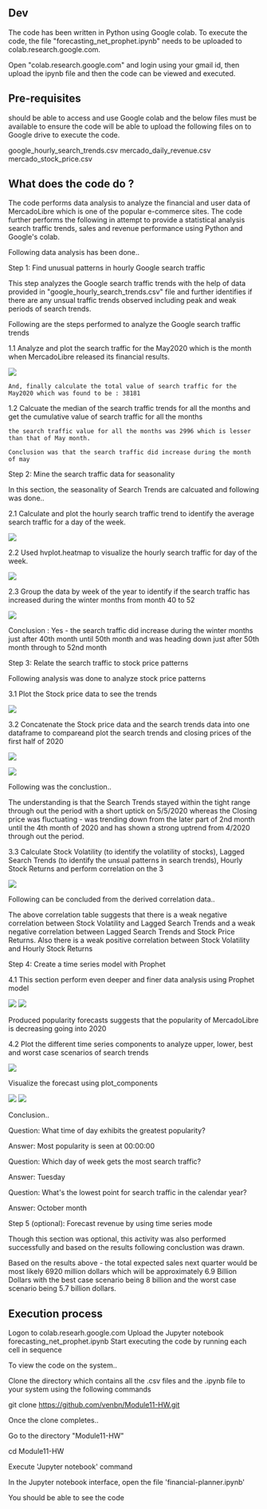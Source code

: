 
## Dev

The code has been written in Python using Google colab. To execute the code, the file "forecasting_net_prophet.ipynb" needs to be uploaded to colab.research.google.com.

Open "colab.research.google.com" and login using your gmail id, then upload the ipynb file and then the code can be viewed and executed. 

## Pre-requisites

should be able to access and use Google colab and the below files must be available to ensure the code will be able to upload the following files on to Google drive to execute the code. 

google_hourly_search_trends.csv
mercado_daily_revenue.csv
mercado_stock_price.csv

## What does the code do ?

The code performs data analysis to analyze the financial and user data of MercadoLibre which is one of the popular e-commerce sites. 
The code further performs the following in attempt to provide a statistical analysis search traffic trends, sales and revenue performance using Python and Google's colab.

Following data analysis has been done..

Step 1: Find unusual patterns in hourly Google search traffic

This step analyzes the Google search traffic trends with the help of data provided in "google_hourly_search_trends.csv" file and further identifies if there are any unsual traffic trends observed including peak and weak periods of search trends.

Following are the steps performed to analyze the Google search traffic trends

1.1 Analyze and plot the search traffic for the May2020 which is the month when MercadoLibre released its financial results.

![](May2020_TrafficSearchTrends.png)

    And, finally calculate the total value of search traffic for the May2020 which was found to be : 38181 

1.2 Calcuate the median of the search traffic trends for all the months and get the cumulative value of search traffic for all the months

    the search traffic value for all the months was 2996 which is lesser than that of May month.

    Conclusion was that the search traffic did increase during the month of may

Step 2: Mine the search traffic data for seasonality

In this section, the seasonality of Search Trends are calcuated and following was done..

2.1 Calculate and plot the hourly search traffic trend to identify the average search traffic for a day of the week.

![](TrafficSearchTrends_DayofWeek.png)

2.2 Used hvplot.heatmap to visualize the hourly search traffic for day of the week.

![](SearchTrends_DayofWeek_heatmap.png)

2.3 Group the data by week of the year to identify if the search traffic has increased during the winter months from month 40 to 52

![](SearchTrends_WeekofYear.png)

Conclusion : Yes - the search traffic did increase during the winter months just after 40th month until 50th month and was heading down just after 50th month through to 52nd month

Step 3: Relate the search traffic to stock price patterns

Following analysis was done to analyze stock price patterns

3.1 Plot the Stock price data to see the trends

![](Plot_StockPriceData.png)

3.2 Concatenate the Stock price data and the search trends data into one dataframe to compareand plot the search trends and closing prices of the first half of 2020

![](Variable_SearchTrends.png)

![](Variable_Close.png)

Following was the conclustion..

The understanding is that the Search Trends stayed within the tight range through out the period with a short uptick on 5/5/2020 whereas the Closing price was fluctuating - was trending down from the later part of 2nd month until the 4th month of 2020 and has shown a strong uptrend from 4/2020 through out the period. 

3.3 Calculate Stock Volatility (to identify the volatility of stocks), Lagged Search Trends (to identify the unsual patterns in search trends), Hourly Stock Returns and perform correlation on the 3

![](Correlation.png)

Following can be concluded from the derived correlation data..

The above correlation table suggests that there is a weak negative correlation between Stock Volatility and Lagged Search Trends and a 
weak negative correlation between Lagged Search Trends and Stock Price Returns. Also there is a weak positive correlation between Stock Volatility and Hourly Stock Returns 

Step 4: Create a time series model with Prophet

4.1  This section perform even deeper and finer data analysis using Prophet model
        
![](PopularityTrend-1.png)
![](PopularityTrend-2.png)

Produced popularity forecasts suggests that the popularity of MercadoLibre is decreasing going into 2020

4.2 Plot the different time series components to analyze upper, lower, best and worst case scenarios of search trends

![](yhat-lower_yhat-upper.png)

Visualize the forecast using plot_components

![](PlotComponents-1.png)
![](PlotComponents-2.png)

Conclusion..

Question: What time of day exhibits the greatest popularity?

Answer: Most popularity is seen at 00:00:00

Question: Which day of week gets the most search traffic?

Answer: Tuesday

Question: What's the lowest point for search traffic in the calendar year?

Answer: October month

Step 5 (optional): Forecast revenue by using time series mode
 
Though this section was optional, this activity was also performed successfully and based on the results following conclustion was drawn.

Based on the results above - the total expected sales next quarter would be most likely 6920 million dollars which will be approximately 6.9 Billion Dollars with the best case scenario being 8 billion and the worst case scenario being 5.7 billion dollars.
    
## Execution process

Logon to colab.researh.google.com
Upload the Jupyter notebook forecasting_net_prophet.ipynb
Start executing the code by running each cell in sequence

To view the code on the system..

Clone the directory which contains all the .csv files and the .ipynb file to your system using the following commands

git clone https://github.com/venbn/Module11-HW.git

Once the clone completes.. 

Go to the directory "Module11-HW"

cd Module11-HW

Execute 'Jupyter notebook' command

In the Jupyter notebook interface, open the file 'financial-planner.ipynb'

You should be able to see the code

